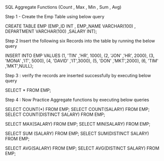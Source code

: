 SQL Aggregate Functions (Count , Max , Min , Sum , Avg)


Step 1 - Create the Emp Table using below query

CREATE TABLE EMP (EMP_ID INT , EMP_NAME VARCHAR(100) , DEPARTMENT VARCHAR(100) ,SALARY INT);

Step 2 Insert the following six Records into the table by running the below query

INSERT INTO EMP VALUES 
(1, 'TIN' ,'HR', 1000), 
(2, 'JON' ,'HR', 2000), 
(3, 'MONA' ,'IT', 5000),
(4, 'DAVID' ,'IT',3000),
(5, 'DON' ,'MKT',2000),
(6, 'TIM' ,'MKT',NULL);

Step 3 : verify the records are inserted successfully by executing below query

SELECT * FROM EMP;

Step 4 : Now Practice Aggregate functions by executing below queries
 
SELECT COUNT(*) FROM EMP;
SELECT COUNT(SALARY) FROM EMP;
SELECT  COUNT(DISTINCT SALARY) FROM EMP;


SELECT  MAX(SALARY) FROM EMP;
SELECT  MIN(SALARY) FROM EMP;

SELECT SUM (SALARY) FROM EMP;
SELECT   SUM(DISTINCT SALARY) FROM EMP;

SELECT   AVG(SALARY) FROM EMP;
SELECT   AVG(DISTINCT  SALARY) FROM EMP;

